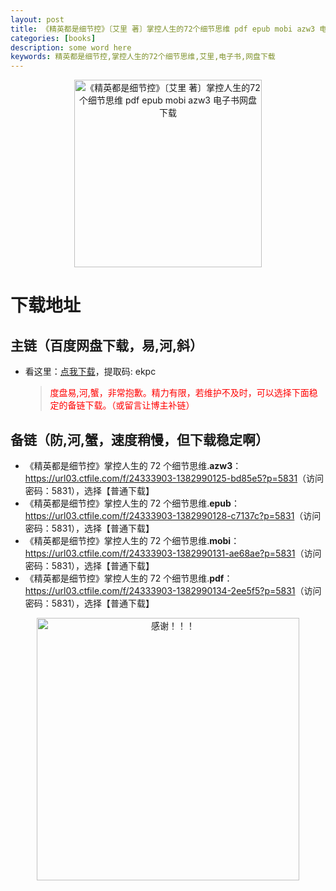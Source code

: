 ```yaml
---
layout: post
title: 《精英都是细节控》〔艾里 著〕掌控人生的72个细节思维 pdf epub mobi azw3 电子书网盘下载
categories: [books]
description: some word here
keywords: 精英都是细节控,掌控人生的72个细节思维,艾里,电子书,网盘下载
---
```


<div align="center"><img src="https://qweree.cn/wp-content/uploads/2024/10/jing-ying-dou-shi-xi-jie-kong-tuya.jpg" alt="《精英都是细节控》〔艾里 著〕掌控人生的72个细节思维 pdf epub mobi azw3 电子书网盘下载" width="300px" height="auto"></div>

# 下载地址

## 主链（百度网盘下载，易,河,斜）

- 看这里：[点我下载](https://pan.baidu.com/s/1iMXUbSbtZQZjDcqDmnWUyw?pwd=ekpc)，提取码: ekpc

  > <p style="color:red" >度盘易,河,蟹，非常抱歉。精力有限，若维护不及时，可以选择下面稳定的备链下载。（或留言让博主补链）</p>

## 备链（防,河,蟹，速度稍慢，但下载稳定啊）

- 《精英都是细节控》掌控人生的 72 个细节思维.**azw3**：<https://url03.ctfile.com/f/24333903-1382990125-bd85e5?p=5831>（访问密码：5831），选择【普通下载】
- 《精英都是细节控》掌控人生的 72 个细节思维.**epub**：<https://url03.ctfile.com/f/24333903-1382990128-c7137c?p=5831>（访问密码：5831），选择【普通下载】
- 《精英都是细节控》掌控人生的 72 个细节思维.**mobi**：<https://url03.ctfile.com/f/24333903-1382990131-ae68ae?p=5831>（访问密码：5831），选择【普通下载】
- 《精英都是细节控》掌控人生的 72 个细节思维.**pdf**：<https://url03.ctfile.com/f/24333903-1382990134-2ee5f5?p=5831>（访问密码：5831），选择【普通下载】

<div align="center"><img src="https://pic.imgdb.cn/item/6707df6bd29ded1a8ce37031.gif" alt="感谢！！！" width="420px" height="auto"/></div>
